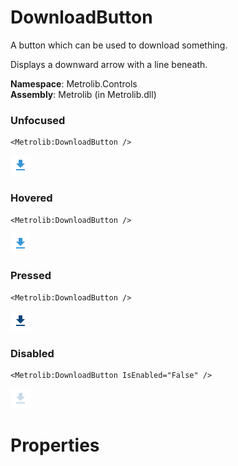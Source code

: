 # DownloadButton  

A button which can be used to download something.

Displays a downward arrow with a line beneath.

**Namespace**: Metrolib.Controls  
**Assembly**: Metrolib (in Metrolib.dll)  

### Unfocused

```xaml
<Metrolib:DownloadButton />
```
![Image of DownloadButton, Unfocused](Unfocused.png)

### Hovered

```xaml
<Metrolib:DownloadButton />
```
![Image of DownloadButton, Hovered](Hovered.png)

### Pressed

```xaml
<Metrolib:DownloadButton />
```
![Image of DownloadButton, Pressed](Pressed.png)

### Disabled

```xaml
<Metrolib:DownloadButton IsEnabled="False" />
```
![Image of DownloadButton, Disabled](Disabled.png)

# Properties  

